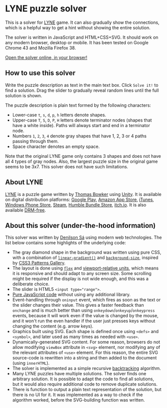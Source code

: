 LYNE puzzle solver
==================

This is a solver for [LYNE][] game. It can also gradually show the connections, which is a helpful way to get a hint without showing the entire solution.

The solver is written in JavaScript and HTML+CSS+SVG. It should work on any modern browser, desktop or mobile. It has been tested on Google Chrome 43 and Mozilla Firefox 38.

[Open the solver online, in your browser!][solver]

How to use this solver
----------------------

Write the puzzle description as text in the main text box. Click `Solve it!` to find a solution. Drag the slider to gradually reveal random lines until the full solution is shown.

The puzzle description is plain text formed by the following characters:

* Lower-case `t`, `s`, `d`, `p`, `h` letters denote shapes.
* Upper-case `T`, `S`, `D`, `P`, `H` letters denote terminator nodes (shapes that have a white inside). Paths will always start and end in a terminator node.
* Numbers `1`, `2`, `3`, `4` denote gray shapes that have 1, 2, 3 or 4 paths passing through them.
* Space character denotes an empty space.

Note that the original LYNE game only contains 3 shapes and does not have all 4 types of gray nodes. Also, the largest puzzle size in the original game seems to be 3x7. This solver does not have such limitations.

About LYNE
----------

[LYNE][] is a puzzle game written by [Thomas Bowker][tb] using [Unity][]. It is available on digital distribution platforms: [Google Play][play], [Amazon App Store][amazon], [iTunes][itunes], [Windows Phone Store][wp], [Steam][steam], [Humble Bundle Store][humble], [itch.io][itch]. It is also available [DRM-free][lyne].

About this solver (under-the-hood information)
----------------------------------------------

This solver was written by [Denilson Sá][denilsonsa] using modern web technologies. The list below contains some highlights of the underlying code:

* The gray diamond shape in the background was written using pure CSS, with a combination of [`linear-gradient()`][linear-gradient] and [`background-size`][background-size], inspired by [CSS3 Patterns Gallery][css3patterns].
* The layout is done using [`flex`][flex] and [viewport-relative units][viewport-units], which means it is responsive and should adapt to any screen size. Some scrolling might be required if the display is not wide enough, and this was a deliberate choice.
* The slider is HTML5 `<input type="range">`.
* [Pure JavaScript code][vanillajs] without using any additional library.
* Event-handling through `oninput` event, which fires as soon as the text or the slider changes their value. This gives a faster feedback than `onchange` and is much better than using `onkeydown`/`onkeyup`/`onkeypress` events, because it will work even if the value is changed by the mouse, and it won't run the even handler if the user just presses keys without changing the content (e.g. arrow keys).
* Graphics built using SVG. Each shape is defined once using `<defs>` and `<symbol>`, and later used as many times as needed with `<use>`.
* Dynamically-generated SVG content. For some reason, browsers do not allow modifying `viewBox` attribute in `<svg>` element, nor modifying any of the relevant attributes of `<use>` element. For this reason, the entire SVG source-code is rewritten into a string and then added to the document (using `innerHTML`).
* The solver is implemented as a simple recursive [backtracking][] algorithm.
* Many LYNE puzzles have multiple solutions. The solver finds one arbitrary solution. It is possible to adapt the code to find all solutions, but it would also require additional code to remove duplicate solutions.
* There is function to output a plain text representation of the solution, but there is no UI for it. It was implemented as a way to check if the algorithm worked, before the SVG-building function was written.

[solver]: http://denilsonsa.github.io/lyne-solver/lyne-solver.html
[lyne]: http://www.lynegame.com/
[play]: https://play.google.com/store/apps/details?id=com.thomasbowker.lynerelease
[amazon]: http://www.amazon.com/Thomas-Bowker-LYNE/dp/B00HA8WNZ0
[itunes]: https://itunes.apple.com/us/app/lyne/id731753333
[wp]: http://www.windowsphone.com/en-us/store/app/lyne/bf04e86a-cf61-491e-b095-a257fb725f5e
[steam]: http://store.steampowered.com/app/266010/
[humble]: https://www.humblebundle.com/store/p/lyne_storefront
[itch]: http://thomasbowker.itch.io/lyne
[tb]: http://thomasbowker.com/
[unity]: https://unity3d.com/
[denilsonsa]: http://denilson.sa.nom.br/
[linear-gradient]: https://developer.mozilla.org/en-US/docs/Web/CSS/linear-gradient
[background-size]: https://developer.mozilla.org/en-US/docs/Web/CSS/background-size
[css3patterns]: http://lea.verou.me/css3patterns/
[flex]: https://css-tricks.com/snippets/css/a-guide-to-flexbox/
[viewport-units]: http://www.w3.org/TR/css3-values/#viewport-relative-lengths
[vanillajs]: http://vanilla-js.com/
[backtracking]: https://en.wikipedia.org/wiki/Backtracking
